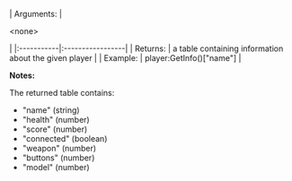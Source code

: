 | Arguments: | 

&lt;none&gt;

 |
|:-----------|:-----------------|
| Returns:   | a table containing information about the given player |
| Example:   | player:GetInfo()["name"] |

**Notes:**

The returned table contains:

  * "name" (string)
  * "health" (number)
  * "score" (number)
  * "connected" (boolean)
  * "weapon" (number)
  * "buttons" (number)
  * "model" (number)